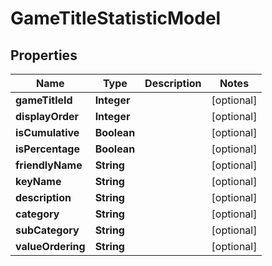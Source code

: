 
# GameTitleStatisticModel

## Properties
Name | Type | Description | Notes
------------ | ------------- | ------------- | -------------
**gameTitleId** | **Integer** |  |  [optional]
**displayOrder** | **Integer** |  |  [optional]
**isCumulative** | **Boolean** |  |  [optional]
**isPercentage** | **Boolean** |  |  [optional]
**friendlyName** | **String** |  |  [optional]
**keyName** | **String** |  |  [optional]
**description** | **String** |  |  [optional]
**category** | **String** |  |  [optional]
**subCategory** | **String** |  |  [optional]
**valueOrdering** | **String** |  |  [optional]



